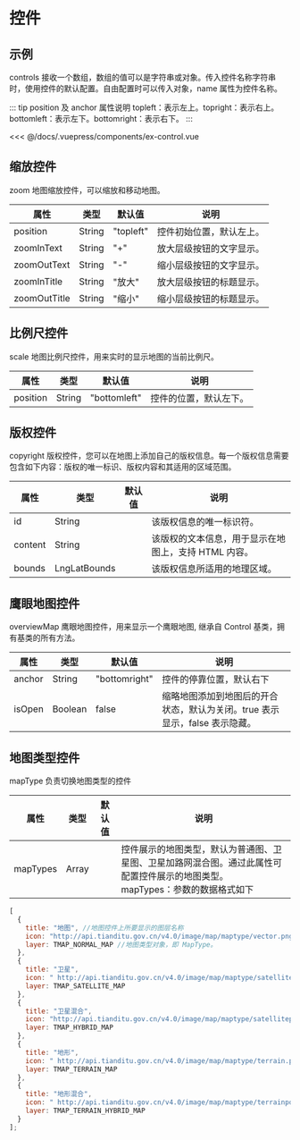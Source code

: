 # 控件

## 示例

controls 接收一个数组，数组的值可以是字符串或对象。传入控件名称字符串时，使用控件的默认配置。自由配置时可以传入对象，name 属性为控件名称。<br>

::: tip position 及 anchor 属性说明
topleft：表示左上。topright：表示右上。bottomleft：表示左下。bottomright：表示右下。
:::

<<< @/docs/.vuepress/components/ex-control.vue
<ex-control></ex-control>

## 缩放控件

zoom 地图缩放控件，可以缩放和移动地图。

| 属性         | 类型   | 默认值    | 说明                     |
| ------------ | ------ | --------- | ------------------------ |
| position     | String | "topleft" | 控件初始位置，默认左上。 |
| zoomInText   | String | "+"       | 放大层级按钮的文字显示。 |
| zoomOutText  | String | "-"       | 缩小层级按钮的文字显示。 |
| zoomInTitle  | String | "放大"    | 放大层级按钮的标题显示。 |
| zoomOutTitle | String | "缩小"    | 缩小层级按钮的标题显示。 |

## 比例尺控件

scale 地图比例尺控件，用来实时的显示地图的当前比例尺。

| 属性     | 类型   | 默认值       | 说明                   |
| -------- | ------ | ------------ | ---------------------- |
| position | String | "bottomleft" | 控件的位置，默认左下。 |

## 版权控件

copyright 版权控件，您可以在地图上添加自己的版权信息。每一个版权信息需要包含如下内容：版权的唯一标识、版权内容和其适用的区域范围。

| 属性    | 类型         | 默认值 | 说明                                                 |
| ------- | ------------ | ------ | ---------------------------------------------------- |
| id      | String       |        | 该版权信息的唯一标识符。                             |
| content | String       |        | 该版权的文本信息，用于显示在地图上，支持 HTML 内容。 |
| bounds  | LngLatBounds |        | 该版权信息所适用的地理区域。                         |

## 鹰眼地图控件

overviewMap 鹰眼地图控件，用来显示一个鹰眼地图, 继承自 Control 基类，拥有基类的所有方法。

| 属性   | 类型    | 默认值        | 说明                                                                        |
| ------ | ------- | ------------- | --------------------------------------------------------------------------- |
| anchor | String  | "bottomright" | 控件的停靠位置，默认右下                                                    |
| isOpen | Boolean | false         | 缩略地图添加到地图后的开合状态，默认为关闭。true 表示显示，false 表示隐藏。 |

## 地图类型控件

mapType 负责切换地图类型的控件

| 属性     | 类型  | 默认值 | 说明                                                                                                                             |
| -------- | ----- | ------ | -------------------------------------------------------------------------------------------------------------------------------- |
| mapTypes | Array |        | 控件展示的地图类型，默认为普通图、卫星图、卫星加路网混合图。通过此属性可配置控件展示的地图类型。<br>mapTypes：参数的数据格式如下 |

```js
[
  {
    title: "地图", //地图控件上所要显示的图层名称
    icon: "http://api.tianditu.gov.cn/v4.0/image/map/maptype/vector.png", //地图控件上所要显示的图层图标（默认图标大小 80x80）
    layer: TMAP_NORMAL_MAP //地图类型对象，即 MapType。
  },
  {
    title: "卫星",
    icon: " http://api.tianditu.gov.cn/v4.0/image/map/maptype/satellite.png",
    layer: TMAP_SATELLITE_MAP
  },
  {
    title: "卫星混合",
    icon: "http://api.tianditu.gov.cn/v4.0/image/map/maptype/satellitepoi.png",
    layer: TMAP_HYBRID_MAP
  },
  {
    title: "地形",
    icon: " http://api.tianditu.gov.cn/v4.0/image/map/maptype/terrain.png",
    layer: TMAP_TERRAIN_MAP
  },
  {
    title: "地形混合",
    icon: " http://api.tianditu.gov.cn/v4.0/image/map/maptype/terrainpoi.png",
    layer: TMAP_TERRAIN_HYBRID_MAP
  }
];
```
